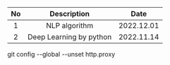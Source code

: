 
| No |  Description  | Date |
|:--------:|:-------:|:-------:|
| 1 | NLP algorithm | 2022.12.01 |
| 2 | Deep Learning by python | 2022.11.14 |

git config --global --unset http.proxy

